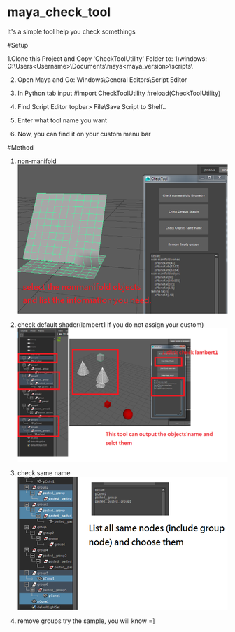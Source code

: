 # maya_check_tool
It's a simple tool help you check somethings

#Setup

1.Clone this Project and Copy 'CheckToolUtility' Folder to:
    1)windows:  C:\Users\<Username>\Documents\maya\<maya_version>\scripts\

2. Open Maya and Go: Windows\General Editors\Script Editor

3. In Python tab input
    #import CheckToolUtility
    #reload(CheckToolUtility)

4. Find Script Editor topbar> File\Save Script to Shelf..

5. Enter what tool name you want

6. Now, you can find it on your custom menu bar

#Method

1. non-manifold
![alt text](https://github.com/gcheih/maya_check_tool/blob/master/testProjects/readme/non.png?raw=true)

2. check default shader(lambert1 if you do not assign your custom)
![alt text](https://github.com/gcheih/maya_check_tool/blob/master/testProjects/readme/default_shader.png)

3. check same name
![alt text](https://github.com/gcheih/maya_check_tool/blob/master/testProjects/readme/same_name.png)

4. remove groups
 try the sample, you will know =]
